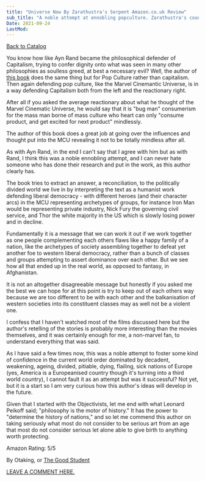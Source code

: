 ```yaml
---
title: "Universe Now By Zarathustra's Serpent Amazon.co.uk Review"
sub_title: "A noble attempt at ennobling popculture. Zarathustra's counter to the relentless negativity about the pop age. I was unsatisfied with my nitpicky Universe Now book review so here's take two."
Date: 2021-09-24
LastMod:
---
```


[Back to Catalog](https://otaking.xyz/index.html)

You know how like Ayn Rand became the philosophical defender of Capitalism, trying to confer dignity onto what was seen in many other philosophies as soulless greed, at best a necessary evil? Well, the author of [this book](https://www.amazon.com/gp/product/B08R3MRKMT) does the same thing but for Pop Culture rather than capitalism. Then again defending pop culture, like the Marvel Cinemantic Universe, is in a way defending Capitalism both from the left and the reactionary right.

After all if you asked the average reactionary about what he thought of the Marvel Cinematic Universe, he would say that it is "bug man" consumerism for the mass man borne of mass culture who heart can only "consume product, and get excited for next product" mindlessly. 

The author of this book does a great job at going over the influences and thought put into the MCU revealing it not to be totally mindless after all.

As with Ayn Rand, in the end I can't say that I agree with him but as with Rand, I think this was a noble ennobling attempt, and I can never hate someone who has done their research and put in the work, as this author clearly has.

The book tries to extract an answer, a reconciliation, to the politically divided world we live in by interpreting the text as a humanist work defending liberal democracy - with different heroes (and their character arcs) in the MCU representing archetypes of groups, for instance Iron Man would be representing private industry, Nick Fury the governing civil service, and Thor the white majority in the US which is slowly losing power and in decline.

Fundamentally it is a message that we can work it out if we work together as one people complementing each others flaws like a happy family of a nation, like the archetypes of society assembling together to defeat yet another foe to western liberal democracy, rather than a bunch of classes and groups attempting to assert dominance over each other. But we see how all that ended up in the real world, as opposed to fantasy, in Afghanistan.

It is not an altogether disagreeable message but honestly if you asked me the best we can hope for at this point is try to keep out of each others way because we are too different to be with each other and the balkanisation of western societies into its constituent classes may as well not be a violent one.

I confess that I haven't watched most of the films discussed here but the author's retelling of the stories is probably more interesting than the movies themselves, and it was certainly enough for me, a non-marvel fan, to understand everything that was said.

As I have said a few times now, this was a noble attempt to foster some kind of confidence in the current world order dominated by decadent, weakening, ageing, divided, pitiable, dying, flailing, sick nations of Europe (yes, America is a Europeanised country though it's turning into a third world country), I cannot fault it as an attempt but was it successful? Not yet, but it is a start so I am very curious how this author's ideas will develop in the future.

Given that I started with the Objectivists, let me end with what Leonard Peikoff said; "philosophy is the motor of history." It has the power to "determine the history of nations," and so let me commend this author on taking seriously what most do not consider to be serious art from an age that most do not consider serious let alone able to give birth to anything worth protecting.

Amazon Rating: 5/5

By Otaking, or [The Good Student](https://www.youtube.com/channel/UCA4gWcOoz_FXrtTEemTOtfw?view_as=subscriber/videos)

[LEAVE A COMMENT HERE.](http://otaking.bbs.fc2.com/)

 
